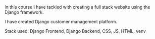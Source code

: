 In this course I have tackled with creating a full stack website using the Django framework.

I have created Django customer management platform.

Stack used: Django Frontend, Django Backend, CSS, JS, HTML, venv

